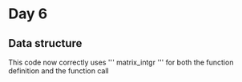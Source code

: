 # Day 6
## Data structure
This code now correctly uses ''' matrix_intgr ''' for both the function definition and the function call